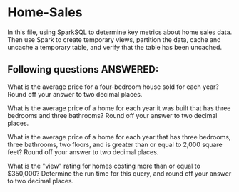 # Home-Sales
 
In this file, using SparkSQL to determine key metrics about home sales data. Then use Spark to create temporary views, partition the data, cache and uncache a temporary table, and verify that the table has been uncached. 

## Following questions ANSWERED:
What is the average price for a four-bedroom house sold for each year? Round off your answer to two decimal places.

What is the average price of a home for each year it was built that has three bedrooms and three bathrooms? Round off your answer to two decimal places.

What is the average price of a home for each year that has three bedrooms, three bathrooms, two floors, and is greater than or equal to 2,000 square feet? Round off your answer to two decimal places.

What is the "view" rating for homes costing more than or equal to $350,000? Determine the run time for this query, and round off your answer to two decimal places.
